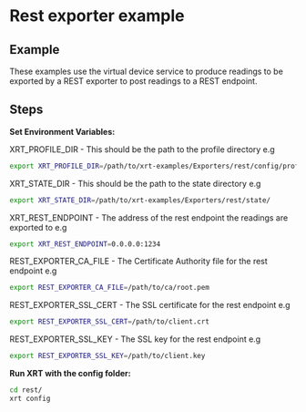 # Rest exporter example

## Example

These examples use the virtual device service to produce readings to be exported by a REST exporter to post readings to a REST endpoint.

## Steps

**Set Environment Variables:**

XRT_PROFILE_DIR - This should be the path to the profile directory e.g

```bash
export XRT_PROFILE_DIR=/path/to/xrt-examples/Exporters/rest/config/profiles/
```

XRT_STATE_DIR - This should be the path to the state directory e.g

```bash
export XRT_STATE_DIR=/path/to/xrt-examples/Exporters/rest/state/
```

XRT_REST_ENDPOINT - The address of the rest endpoint the readings are exported to e.g

```bash
export XRT_REST_ENDPOINT=0.0.0.0:1234
```

REST_EXPORTER_CA_FILE - The Certificate Authority file for the rest endpoint e.g

```bash 
export REST_EXPORTER_CA_FILE=/path/to/ca/root.pem
```

REST_EXPORTER_SSL_CERT - The SSL certificate for the rest endpoint e.g
```bash 
export REST_EXPORTER_SSL_CERT=/path/to/client.crt
```

REST_EXPORTER_SSL_KEY - The SSL key for the rest endpoint e.g
```bash 
export REST_EXPORTER_SSL_KEY=/path/to/client.key
```

**Run XRT with the config folder:**

```bash 
cd rest/
xrt config
```
